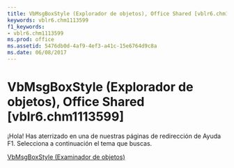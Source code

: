 ```yaml
---
title: VbMsgBoxStyle (Explorador de objetos), Office Shared [vblr6.chm1113599]
keywords: vblr6.chm1113599
f1_keywords:
- vblr6.chm1113599
ms.prod: office
ms.assetid: 5476db0d-4af9-4ef3-a41c-15e6764d9c8a
ms.date: 06/08/2017
---
```





# VbMsgBoxStyle (Explorador de objetos), Office Shared [vblr6.chm1113599]

¡Hola! Has aterrizado en una de nuestras páginas de redirección de Ayuda F1. Selecciona a continuación el tema que buscas.


 [VbMsgBoxStyle (Examinador de objetos)](http://msdn.microsoft.com/library/vbmsgboxstyle-object-browser%28Office.15%29.aspx)


